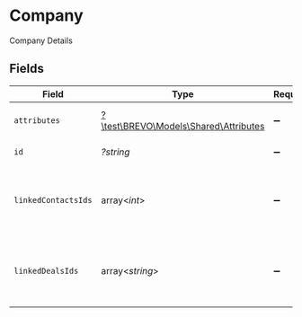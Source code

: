 # Company

Company Details


## Fields

| Field                                                                                                                                                                                                                                                                              | Type                                                                                                                                                                                                                                                                               | Required                                                                                                                                                                                                                                                                           | Description                                                                                                                                                                                                                                                                        | Example                                                                                                                                                                                                                                                                            |
| ---------------------------------------------------------------------------------------------------------------------------------------------------------------------------------------------------------------------------------------------------------------------------------- | ---------------------------------------------------------------------------------------------------------------------------------------------------------------------------------------------------------------------------------------------------------------------------------- | ---------------------------------------------------------------------------------------------------------------------------------------------------------------------------------------------------------------------------------------------------------------------------------- | ---------------------------------------------------------------------------------------------------------------------------------------------------------------------------------------------------------------------------------------------------------------------------------- | ---------------------------------------------------------------------------------------------------------------------------------------------------------------------------------------------------------------------------------------------------------------------------------- |
| `attributes`                                                                                                                                                                                                                                                                       | [?\test\BREVO\Models\Shared\Attributes](../../Models/Shared/Attributes.md)                                                                                                                                                                                                         | :heavy_minus_sign:                                                                                                                                                                                                                                                                 | Company attributes with values                                                                                                                                                                                                                                                     | {"created_at":"2022-01-13T19:04:24.376+05:30","domain":"xyz","last_updated_at":"2022-04-01T18:47:48.283+05:30","name":"text","number_of_contacts":0,"owner":"62260474111b1101704a9d85","owner_assign_date":"2022-04-01T18:21:13.379+05:30","phone_number":8171844192,"revenue":10} |
| `id`                                                                                                                                                                                                                                                                               | *?string*                                                                                                                                                                                                                                                                          | :heavy_minus_sign:                                                                                                                                                                                                                                                                 | Unique comoany id                                                                                                                                                                                                                                                                  | 629475917295261d9b1f4403                                                                                                                                                                                                                                                           |
| `linkedContactsIds`                                                                                                                                                                                                                                                                | array<*int*>                                                                                                                                                                                                                                                                       | :heavy_minus_sign:                                                                                                                                                                                                                                                                 | Contact ids for contacts linked to this company                                                                                                                                                                                                                                    | [1,2,3]                                                                                                                                                                                                                                                                            |
| `linkedDealsIds`                                                                                                                                                                                                                                                                   | array<*string*>                                                                                                                                                                                                                                                                    | :heavy_minus_sign:                                                                                                                                                                                                                                                                 | Deals ids for companies linked to this company                                                                                                                                                                                                                                     | ["61a5ce58c5d4795761045990","61a5ce58c5d4795761045991","61a5ce58c5d4795761045992"]                                                                                                                                                                                                 |